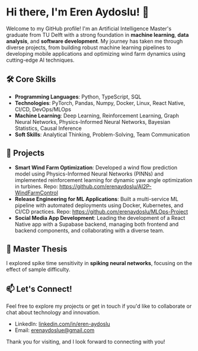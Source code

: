 # Hi there, I'm Eren Aydoslu! 👋

Welcome to my GitHub profile! I'm an Artificial Intelligence Master's graduate from TU Delft with a strong foundation in **machine learning**, **data analysis**, and **software development**. My journey has taken me through diverse projects, from building robust machine learning pipelines to developing mobile applications and optimizing wind farm dynamics using cutting-edge AI techniques.

## 🛠️ Core Skills

- **Programming Languages**: Python, TypeScript, SQL
- **Technologies**: PyTorch, Pandas, Numpy, Docker, Linux, React Native, CI/CD, DevOps/MLOps
- **Machine Learning**: Deep Learning, Reinforcement Learning, Graph Neural Networks, Physics-Informed Neural Networks, Bayesian Statistics, Causal Inference
- **Soft Skills**: Analytical Thinking, Problem-Solving, Team Communication

## 🚀 Projects

- **Smart Wind Farm Optimization**: Developed a wind flow prediction model using Physics-Informed Neural Networks (PINNs) and implemented reinforcement learning for dynamic yaw angle optimization in turbines. Repo: https://github.com/erenaydoslu/AI2P-WindFarmControl
- **Release Engineering for ML Applications**: Built a multi-service ML pipeline with automated deployments using Docker, Kubernetes, and CI/CD practices. Repo: https://github.com/erenaydoslu/MLOps-Project
- **Social Media App Development**: Leading the development of a React Native app with a Supabase backend, managing both frontend and backend components, and collaborating with a diverse team.

## 🌱 Master Thesis

I explored spike time sensitivity in **spiking neural networks**, focusing on the effect of sample difficulty.

## 📫 Let's Connect!

Feel free to explore my projects or get in touch if you'd like to collaborate or chat about technology and innovation.

- LinkedIn: [linkedin.com/in/eren-aydoslu](https://www.linkedin.com/in/eren-aydoslu/)
- Email: erenaydoslue@gmail.com

Thank you for visiting, and I look forward to connecting with you!


<!--
**erenaydoslu/erenaydoslu** is a ✨ _special_ ✨ repository because its `README.md` (this file) appears on your GitHub profile.

Here are some ideas to get you started:

- 🔭 I’m currently working on ...
- 🌱 I’m currently learning ...
- 👯 I’m looking to collaborate on ...
- 🤔 I’m looking for help with ...
- 💬 Ask me about ...
- 📫 How to reach me: ...
- 😄 Pronouns: ...
- ⚡ Fun fact: ...
-->

